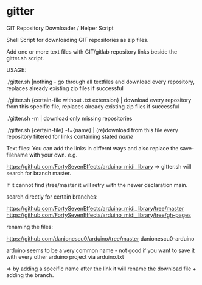 # gitter
GIT Repository Downloader / Helper Script

Shell Script for downloading GIT repositories as zip files.

Add one or more text files with GIT/gitlab repository links beside the gitter.sh script.

USAGE:

./gitter.sh |nothing - go through all textfiles and download every repository, replaces already existing zip files if successful

./gitter.sh {certain-file without .txt extension} | download every repository from this specific file, replaces already existing zip files if successful

./gitter.sh -m | download only missing repositories

./gitter.sh {certain-file} -f={name} | (re)download from this file every repository filtered for links containing stated *name*

Text files:
You can add the links in differnt ways and also replace the save-filename with your own.
e.g.

https://github.com/FortySevenEffects/arduino_midi_library => gitter.sh will search for branch master.

If it cannot find /tree/master it will retry with the newer declaration main.

search directly for certain branches:

https://github.com/FortySevenEffects/arduino_midi_library/tree/master
https://github.com/FortySevenEffects/arduino_midi_library/tree/gh-pages

renaming the files:

https://github.com/danionescu0/arduino/tree/master danionescu0-arduino

arduino seems to be a very common name - not good if you want to save it with every other arduino project via arduino.txt

=> by adding a specific name after the link it will rename the download file + adding the branch.
